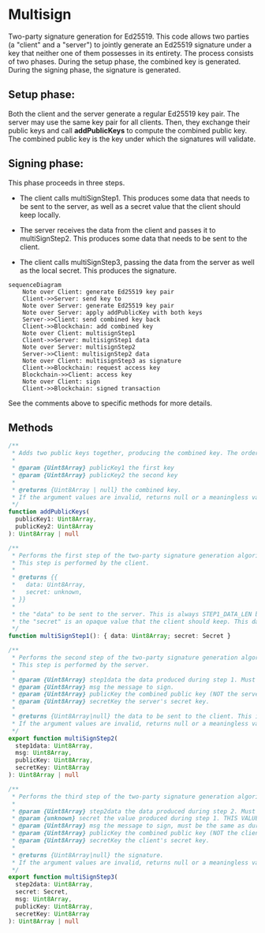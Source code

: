 # Multisign

Two-party signature generation for Ed25519.
This code allows two parties (a "client" and a "server") to jointly generate
an Ed25519 signature under a key that neither one of them possesses in its entirety.
The process consists of two phases. During the setup phase,
the combined key is generated. During the signing phase, the signature is generated.

## Setup phase:
Both the client and the server generate a regular Ed25519 key pair.
The server may use the same key pair for all clients. Then,
they exchange their public keys and call **addPublicKeys** to compute the combined
public key. The combined public key is the key under which the signatures will validate.

## Signing phase:
This phase proceeds in three steps.
- The client calls multiSignStep1. This produces some data that needs to be
sent to the server, as well as a secret value that the client should keep locally.

- The server receives the data from the client and passes it
to multiSignStep2. This produces some data that needs to be sent to the client.

- The client calls multiSignStep3, passing the data from the server as well
as the local secret. This produces the signature.

```mermaid
sequenceDiagram
    Note over Client: generate Ed25519 key pair
    Client->>Server: send key to
    Note over Server: generate Ed25519 key pair
    Note over Server: apply addPublicKey with both keys
    Server->>Client: send combined key back
    Client->>Blockchain: add combined key
    Note over Client: multisignStep1
    Client->>Server: multisignStep1 data
    Note over Server: multisignStep2
    Server->>Client: multisignStep2 data
    Note over Client: multisignStep3 as signature
    Client->>Blockchain: request access key
    Blockchain->>Client: access key
    Note over Client: sign
    Client->>Blockchain: signed transaction
```

See the comments above to specific methods for more details.

## Methods
```typescript
/**
 * Adds two public keys together, producing the combined key. The order of the keys does not matter.
 *
 * @param {Uint8Array} publicKey1 the first key
 * @param {Uint8Array} publicKey2 the second key
 *
 * @returns {Uint8Array | null} the combined key.
 * If the argument values are invalid, returns null or a meaningless value
 */
function addPublicKeys(
  publicKey1: Uint8Array,
  publicKey2: Uint8Array
): Uint8Array | null
```

```typescript
/**
 * Performs the first step of the two-party signature generation algorithm.
 * This step is performed by the client.
 *
 * @returns {{
 *   data: Uint8Array,
 *   secret: unknown,
 * }}
 *
 * the "data" to be sent to the server. This is always STEP1_DATA_LEN bytes long.
 * the "secret" is an opaque value that the client should keep. This data should be stored IN MEMORY ONLY and only used ONCE.
 */
function multiSignStep1(): { data: Uint8Array; secret: Secret }
```

```typescript
/**
 * Performs the second step of the two-party signature generation algorithm.
 * This step is performed by the server.
 *
 * @param {Uint8Array} step1data the data produced during step 1. Must be exactly STEP1_DATA_LEN bytes long.
 * @param {Uint8Array} msg the message to sign.
 * @param {Uint8Array} publicKey the combined public key (NOT the server's public key).
 * @param {Uint8Array} secretKey the server's secret key.
 *
 * @returns {Uint8Array|null} the data to be sent to the client. This is always STEP2_DATA_LEN bytes long.
 * If the argument values are invalid, returns null or a meaningless value.
 */
export function multiSignStep2(
  step1data: Uint8Array,
  msg: Uint8Array,
  publicKey: Uint8Array,
  secretKey: Uint8Array
): Uint8Array | null
```

```typescript
/**
 * Performs the third step of the two-party signature generation algorithm. This step is performed by the client.
 *
 * @param {Uint8Array} step2data the data produced during step 2. Must be exactly STEP2_DATA_LEN bytes long.
 * @param {unknown} secret the value produced during step 1. THIS VALUE MUST NOT BE USED MORE THAN ONCE.
 * @param {Uint8Array} msg the message to sign, must be the same as during step 2.
 * @param {Uint8Array} publicKey the combined public key (NOT the client's public key).
 * @param {Uint8Array} secretKey the client's secret key.
 *
 * @returns {Uint8Array|null} the signature.
 * If the argument values are invalid, returns null or a meaningless value
 */
export function multiSignStep3(
  step2data: Uint8Array,
  secret: Secret,
  msg: Uint8Array,
  publicKey: Uint8Array,
  secretKey: Uint8Array
): Uint8Array | null
```
